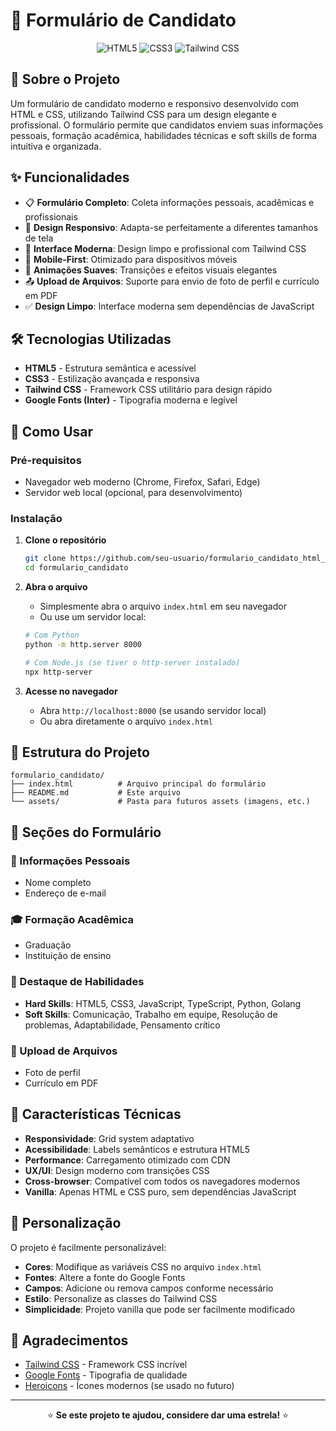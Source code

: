 # 📝 Formulário de Candidato

<div align="center">

![HTML5](https://img.shields.io/badge/HTML5-E34F26?style=for-the-badge&logo=html5&logoColor=white)
![CSS3](https://img.shields.io/badge/CSS3-1572B6?style=for-the-badge&logo=css3&logoColor=white)
![Tailwind CSS](https://img.shields.io/badge/Tailwind_CSS-38B2AC?style=for-the-badge&logo=tailwind-css&logoColor=white)

</div>

## 🎯 Sobre o Projeto

Um formulário de candidato moderno e responsivo desenvolvido com HTML e CSS, utilizando Tailwind CSS para um design elegante e profissional. O formulário permite que candidatos enviem suas informações pessoais, formação acadêmica, habilidades técnicas e soft skills de forma intuitiva e organizada.

## ✨ Funcionalidades

- 📋 **Formulário Completo**: Coleta informações pessoais, acadêmicas e profissionais
- 🎨 **Design Responsivo**: Adapta-se perfeitamente a diferentes tamanhos de tela
- 🎯 **Interface Moderna**: Design limpo e profissional com Tailwind CSS
- 📱 **Mobile-First**: Otimizado para dispositivos móveis
- 🎨 **Animações Suaves**: Transições e efeitos visuais elegantes
- 📤 **Upload de Arquivos**: Suporte para envio de foto de perfil e currículo em PDF
- ✅ **Design Limpo**: Interface moderna sem dependências de JavaScript

## 🛠️ Tecnologias Utilizadas

- **HTML5** - Estrutura semântica e acessível
- **CSS3** - Estilização avançada e responsiva
- **Tailwind CSS** - Framework CSS utilitário para design rápido
- **Google Fonts (Inter)** - Tipografia moderna e legível

## 🚀 Como Usar

### Pré-requisitos

- Navegador web moderno (Chrome, Firefox, Safari, Edge)
- Servidor web local (opcional, para desenvolvimento)

### Instalação

1. **Clone o repositório**

   ```bash
   git clone https://github.com/seu-usuario/formulario_candidato_html_tailwind.git
   cd formulario_candidato
   ```

2. **Abra o arquivo**

   - Simplesmente abra o arquivo `index.html` em seu navegador
   - Ou use um servidor local:

   ```bash
   # Com Python
   python -m http.server 8000

   # Com Node.js (se tiver o http-server instalado)
   npx http-server
   ```

3. **Acesse no navegador**
   - Abra `http://localhost:8000` (se usando servidor local)
   - Ou abra diretamente o arquivo `index.html`

## 📁 Estrutura do Projeto

```
formulario_candidato/
├── index.html          # Arquivo principal do formulário
├── README.md           # Este arquivo
└── assets/             # Pasta para futuros assets (imagens, etc.)
```

## 🎨 Seções do Formulário

### 📝 Informações Pessoais

- Nome completo
- Endereço de e-mail

### 🎓 Formação Acadêmica

- Graduação
- Instituição de ensino

### 💪 Destaque de Habilidades

- **Hard Skills**: HTML5, CSS3, JavaScript, TypeScript, Python, Golang
- **Soft Skills**: Comunicação, Trabalho em equipe, Resolução de problemas, Adaptabilidade, Pensamento crítico

### 📸 Upload de Arquivos

- Foto de perfil
- Currículo em PDF

## 🎯 Características Técnicas

- **Responsividade**: Grid system adaptativo
- **Acessibilidade**: Labels semânticos e estrutura HTML5
- **Performance**: Carregamento otimizado com CDN
- **UX/UI**: Design moderno com transições CSS
- **Cross-browser**: Compatível com todos os navegadores modernos
- **Vanilla**: Apenas HTML e CSS puro, sem dependências JavaScript

## 🔧 Personalização

O projeto é facilmente personalizável:

- **Cores**: Modifique as variáveis CSS no arquivo `index.html`
- **Fontes**: Altere a fonte do Google Fonts
- **Campos**: Adicione ou remova campos conforme necessário
- **Estilo**: Personalize as classes do Tailwind CSS
- **Simplicidade**: Projeto vanilla que pode ser facilmente modificado

## 🙏 Agradecimentos

- [Tailwind CSS](https://tailwindcss.com/) - Framework CSS incrível
- [Google Fonts](https://fonts.google.com/) - Tipografia de qualidade
- [Heroicons](https://heroicons.com/) - Ícones modernos (se usado no futuro)

---

<div align="center">

⭐ **Se este projeto te ajudou, considere dar uma estrela!** ⭐

</div>
